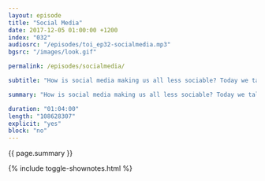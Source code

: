 ```yaml
---
layout: episode
title: "Social Media"
date: 2017-12-05 01:00:00 +1200
index: "032"
audiosrc: "/episodes/toi_ep32-socialmedia.mp3"
bgsrc: "/images/look.gif"

permalink: /episodes/socialmedia/

subtitle: "How is social media making us all less sociable? Today we talk about social networks, the morally ambiguous things they do, how it served as a manipulation tool during elections, how the economic model of the Internet (advertising) incentivises companies to put up with bad actors, abusive users, and sometimes even lead them to act immorally by themselves. We also touch on the horrific situation on Manus Island, and the #MeToo movement of women coming out against their sexual harrassers and abusers. And of course, how post-capitalism continues to be a nightmare. It's a fun episode!"

summary: "How is social media making us all less sociable? Today we talk about social networks, the morally ambiguous things they do, how it served as a manipulation tool during elections, how the economic model of the Internet (advertising) incentivises companies to put up with bad actors, abusive users, and sometimes even lead them to act immorally by themselves. We also touch on the horrific situation on Manus Island, and the #MeToo movement of women coming out against their sexual harrassers and abusers. And of course, how post-capitalism continues to be a nightmare. It's a fun episode!"

duration: "01:04:00"
length: "108628307"
explicit: "yes"
block: "no" 
---
```

<section class="summary" markdown="1">

{{ page.summary }}

</section>

{% include toggle-shownotes.html %}

<section id="shownotes" class="hidden" markdown="1">


</section>
